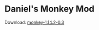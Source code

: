 # Daniel's Monkey Mod

Download: [monkey-1.14.2-0.3](https://github.com/Endershawn/monkey/raw/1.14/build/libs/monkey-1.14.2-0.3.jar)
